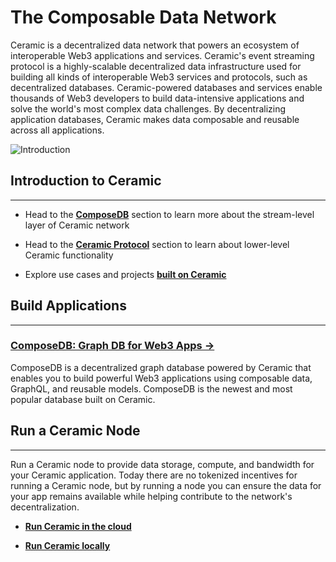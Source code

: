 # The Composable Data Network

Ceramic is a decentralized data network that powers an ecosystem of interoperable Web3 applications and services. Ceramic's event streaming protocol is a highly-scalable decentralized data infrastructure used for building all kinds of interoperable Web3 services and protocols, such as decentralized databases. Ceramic-powered databases and services enable thousands of Web3 developers to build data-intensive applications and solve the world's most complex data challenges. By decentralizing application databases, Ceramic makes data composable and reusable across all applications.

![Introduction](/img/ceramic-overview.png)


## Introduction to Ceramic
---

- Head to the [**ComposeDB**](./composedb-overview.md) section to learn more about the stream-level layer of Ceramic network

- Head to the [**Ceramic Protocol**](./protocol-overview.md) section to learn about lower-level Ceramic functionality

- Explore use cases and projects [**built on Ceramic**](https://threebox.notion.site/Ceramic-Ecosystem-a3a7a58f81544d33ad3feb84368775d4)

## Build Applications

---

### [**ComposeDB: Graph DB for Web3 Apps →**](../composedb/getting-started)

ComposeDB is a decentralized graph database powered by Ceramic that enables you to build powerful Web3 applications using composable data, GraphQL, and reusable models. ComposeDB is the newest and most popular database built on Ceramic.

## Run a Ceramic Node

---

Run a Ceramic node to provide data storage, compute, and bandwidth for your Ceramic application. Today there are no tokenized incentives for running a Ceramic node, but by running a node you can ensure the data for your app remains available while helping contribute to the network's decentralization.

- [**Run Ceramic in the cloud**](../protocol/core/guides/ceramic-nodes/js-ceramic/running-cloud)

- [**Run Ceramic locally**](../protocol/core/guides/ceramic-nodes/js-ceramic/running-locally)


